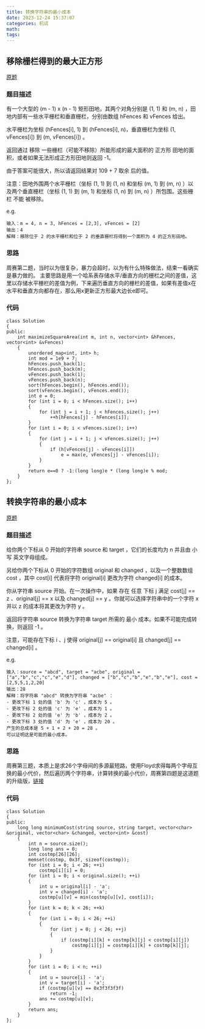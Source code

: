 ```yaml
---
title: 转换字符串的最小成本
date: 2023-12-24 15:37:07
categories: 机试
math:
tags:
---
```

## 移除栅栏得到的最大正方形
[原题](https://leetcode.cn/problems/maximum-square-area-by-removing-fences-from-a-field/)
### 题目描述
有一个大型的 (m - 1) x (n - 1) 矩形田地，其两个对角分别是 (1, 1) 和 (m, n) ，田地内部有一些水平栅栏和垂直栅栏，分别由数组 hFences 和 vFences 给出。

水平栅栏为坐标 (hFences[i], 1) 到 (hFences[i], n)，垂直栅栏为坐标 (1, vFences[i]) 到 (m, vFences[i]) 。

返回通过 移除 一些栅栏（可能不移除）所能形成的最大面积的 正方形 田地的面积，或者如果无法形成正方形田地则返回 -1。

由于答案可能很大，所以请返回结果对 109 + 7 取余 后的值。

注意：田地外围两个水平栅栏（坐标 (1, 1) 到 (1, n) 和坐标 (m, 1) 到 (m, n) ）以及两个垂直栅栏（坐标 (1, 1) 到 (m, 1) 和坐标 (1, n) 到 (m, n) ）所包围。这些栅栏 不能 被移除。

e.g.
```
输入：m = 4, n = 3, hFences = [2,3], vFences = [2]
输出：4
解释：移除位于 2 的水平栅栏和位于 2 的垂直栅栏将得到一个面积为 4 的正方形田地。
```
### 思路
周赛第二题，当时以为很复杂，暴力会超时，以为有什么特殊做法，结束一看确实是暴力做的。
主要思路是用一个哈系表存储水平/垂直方向的栅栏之间的差值，这里以存储水平栅栏的差值为例，下来遍历垂直方向的栅栏的差值，如果有差值x在水平和垂直方向都存在，那么用x更新正方形最大边长e即可。

### 代码
```
class Solution
{
public:
    int maximizeSquareArea(int m, int n, vector<int> &hFences, vector<int> &vFences)
    {
        unordered_map<int, int> h;
        int mod = 1e9 + 7;
        hFences.push_back(1);
        hFences.push_back(m);
        vFences.push_back(1);
        vFences.push_back(n);
        sort(hFences.begin(), hFences.end());
        sort(vFences.begin(), vFences.end());
        int e = 0;
        for (int i = 0; i < hFences.size(); i++)
        {
            for (int j = i + 1; j < hFences.size(); j++)
                ++h[hFences[j] - hFences[i]];
        }
        for (int i = 0; i < vFences.size(); i++)
        {
            for (int j = i + 1; j < vFences.size(); j++)
            {
                if (h[vFences[j] - vFences[i]])
                    e = max(e, vFences[j] - vFences[i]);
            }
        }
        return e==0 ? -1:(long long)e * (long long)e % mod;
    }
};
```
## 转换字符串的最小成本
[原题](https://leetcode.cn/problems/minimum-cost-to-convert-string-i/)
### 题目描述
给你两个下标从 0 开始的字符串 source 和 target ，它们的长度均为 n 并且由 小写 英文字母组成。

另给你两个下标从 0 开始的字符数组 original 和 changed ，以及一个整数数组 cost ，其中 cost[i] 代表将字符 original[i] 更改为字符 changed[i] 的成本。

你从字符串 source 开始。在一次操作中，如果 存在 任意 下标 j 满足 cost[j] == z  、original[j] == x 以及 changed[j] == y 。你就可以选择字符串中的一个字符 x 并以 z 的成本将其更改为字符 y 。

返回将字符串 source 转换为字符串 target 所需的 最小 成本。如果不可能完成转换，则返回 -1 。

注意，可能存在下标 i 、j 使得 original[j] == original[i] 且 changed[j] == changed[i] 。

e.g.
```
输入：source = "abcd", target = "acbe", original = ["a","b","c","c","e","d"], changed = ["b","c","b","e","b","e"], cost = [2,5,5,1,2,20]
输出：28
解释：将字符串 "abcd" 转换为字符串 "acbe" ：
- 更改下标 1 处的值 'b' 为 'c' ，成本为 5 。
- 更改下标 2 处的值 'c' 为 'e' ，成本为 1 。
- 更改下标 2 处的值 'e' 为 'b' ，成本为 2 。
- 更改下标 3 处的值 'd' 为 'e' ，成本为 20 。
产生的总成本是 5 + 1 + 2 + 20 = 28 。
可以证明这是可能的最小成本。
```
### 思路
周赛第三题，本质上是求26个字母间的多源最短路，使用Floyd求得每两个字母互换的最小代价，然后遍历两个字符串，计算转换的最小代价，周赛第四题是这道题的升级版，[链接](https://leetcode.cn/problems/minimum-cost-to-convert-string-ii/description/)

### 代码
```
class Solution
{
public:
    long long minimumCost(string source, string target, vector<char> &original, vector<char> &changed, vector<int> &cost)
    {
        int n = source.size();
        long long ans = 0;
        int costmp[26][26];
        memset(costmp, 0x3f, sizeof(costmp));
        for (int i = 0; i < 26; ++i)
            costmp[i][i] = 0;
        for (int i = 0; i < original.size(); ++i)
        {
            int u = original[i] - 'a';
            int v = changed[i] - 'a';
            costmp[u][v] = min(costmp[u][v], cost[i]);
        }
        for (int k = 0; k < 26; ++k)
        {
            for (int i = 0; i < 26; ++i)
            {
                for (int j = 0; j < 26; ++j)
                {
                    if (costmp[i][k] + costmp[k][j] < costmp[i][j])
                        costmp[i][j] = costmp[i][k] + costmp[k][j];
                }
            }
        }
        for (int i = 0; i < n; ++i)
        {
            int u = source[i] - 'a';
            int v = target[i] - 'a';
            if (costmp[u][v] == 0x3f3f3f3f)
                return -1;
            ans += costmp[u][v];
        }
        return ans;
    }
};
```